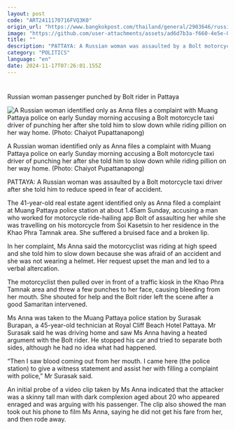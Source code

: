 ```yaml
---
layout: post
code: "ART2411170716FVQ3K0"
origin_url: "https://www.bangkokpost.com/thailand/general/2903646/russian-woman-passenger-punched-by-bolt-rider-in-pattaya"
image: "https://github.com/user-attachments/assets/ad6d7b3a-f660-4e5e-83a9-7e02af00d986"
title: ""
description: "PATTAYA: A Russian woman was assaulted by a Bolt motorcycle taxi driver after she told him to reduce speed in fear of accident."
category: "POLITICS"
language: "en"
date: 2024-11-17T07:26:01.155Z
---
```


# 

Russian woman passenger punched by Bolt rider in Pattaya

![A Russian woman identified only as Anna files a complaint with Muang Pattaya police on early Sunday morning accusing a Bolt motorcycle taxi driver of punching her after she told him to slow down while riding pillion on her way home. (Photo: Chaiyot Pupattanapong)](https://github.com/user-attachments/assets/1f73979c-a767-42f0-8ad2-9ed9a4d1ba9e)

A Russian woman identified only as Anna files a complaint with Muang Pattaya police on early Sunday morning accusing a Bolt motorcycle taxi driver of punching her after she told him to slow down while riding pillion on her way home. (Photo: Chaiyot Pupattanapong)

PATTAYA: A Russian woman was assaulted by a Bolt motorcycle taxi driver after she told him to reduce speed in fear of accident.

The 41-year-old real estate agent identified only as Anna filed a complaint at Muang Pattaya police station at about 1.45am Sunday, accusing a man who worked for motorcycle ride-hailing app Bolt of assaulting her while she was travelling on his motorcycle from Soi Kasetsin to her residence in the Khao Phra Tamnak area. She suffered a bruised face and a broken lip.

In her complaint, Ms Anna said the motorcyclist was riding at high speed and she told him to slow down because she was afraid of an accident and she was not wearing a helmet. Her request upset the man and led to a verbal altercation.

The motorcyclist then pulled over in front of a traffic kiosk in the Khao Phra Tamnak area and threw a few punches to her face, causing bleeding from her mouth. She shouted for help and the Bolt rider left the scene after a good Samaritan intervened.     

Ms Anna was taken to the Muang Pattaya police station by Surasak Burapan, a 45-year-old technician at Royal Cliff Beach Hotel Pattaya. Mr Surasak said he was driving home and saw Ms Anna having a heated argument with the Bolt rider. He stopped his car and tried to separate both sides, although he had no idea what had happened.

“Then I saw blood coming out from her mouth. I came here (the police station) to give a witness statement and assist her with filling a complaint with police,” Mr Surasak said.        

An initial probe of a video clip taken by Ms Anna indicated that the attacker was a skinny tall man with dark complexion aged about 20 who appeared enraged and was arguing with his passenger. The clip also showed the man took out his phone to film Ms Anna, saying he did not get his fare from her, and then rode away.